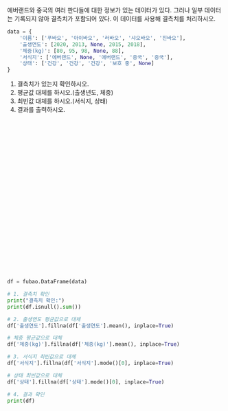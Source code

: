 에버랜드와 중국의 여러 판다들에 대한 정보가 있는 데이터가 있다.
그러나 일부 데이터는 기록되지 않아 결측치가 포함되어 있다.
이 데이터를 사용해 결측치를 처리하시오.

```python
data = {
    '이름': ['푸바오', '아이바오', '러바오', '샤오바오', '진바오'],
    '출생연도': [2020, 2013, None, 2015, 2018],
    '체중(kg)': [80, 95, 98, None, 88],
    '서식지': ['에버랜드', None, '에버랜드', '중국', '중국'],
    '상태': ['건강', '건강', '건강', '보호 중', None]
}
```
1. 결측치가 있는지 확인하시오.
2. 평균값 대체를 하시오.(출생년도, 체중)
3. 최빈값 대체를 하시오.(서식지, 상태)
4. 결과를 출력하시오.

<br><br><br><br><br><br><br><br><br><br><br><br><br><br><br><br><br><br><br><br><br>

```python
df = fubao.DataFrame(data)

# 1. 결측치 확인
print("결측치 확인:")
print(df.isnull().sum())

# 2. 출생연도 평균값으로 대체
df['출생연도'].fillna(df['출생연도'].mean(), inplace=True)

# 체중 평균값으로 대체
df['체중(kg)'].fillna(df['체중(kg)'].mean(), inplace=True)

# 3. 서식지 최빈값으로 대체
df['서식지'].fillna(df['서식지'].mode()[0], inplace=True)

# 상태 최빈값으로 대체
df['상태'].fillna(df['상태'].mode()[0], inplace=True)

# 4. 결과 확인
print(df)
